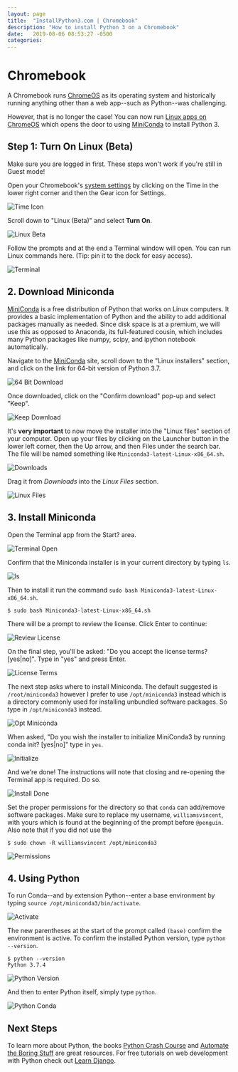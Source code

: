 ```yaml
---
layout: page
title:  "InstallPython3.com | Chromebook"
description: "How to install Python 3 on a Chromebook"
date:   2019-08-06 08:53:27 -0500
categories:
---
```


# Chromebook

A Chromebook runs [ChromeOS](https://en.wikipedia.org/wiki/Chrome_OS) as its operating system and historically running anything other than a web app--such as Python--was challenging.

However, that is no longer the case! You can now run [Linux apps on ChromeOS](https://support.google.com/chromebook/answer/9145439?hl=en) which opens the door to using [MiniConda](https://docs.conda.io/en/latest/miniconda.html) to install Python 3.

## Step 1: Turn On Linux (Beta)

Make sure you are logged in first. These steps won't work if you're still in Guest mode!

Open your Chromebook's [system settings](chrome://settings) by clicking on the Time in the lower right corner and then the Gear icon for Settings.

<img class="img-fluid" src="{{ site.url }}/assets/images/chromebook/time_icon.png" alt="Time Icon">

Scroll down to "Linux (Beta)" and select **Turn On**.

<img class="img-fluid" src="{{ site.url }}/assets/images/chromebook/linux_beta.png" alt="Linux Beta">

Follow the prompts and at the end a Terminal window will open. You can run Linux commands here. (Tip: pin it to the dock for easy access).

<img class="img-fluid" src="{{ site.url }}/assets/images/chromebook/terminal.png" alt="Terminal">


## 2. Download Miniconda

[MiniConda](https://docs.conda.io/en/latest/miniconda.html) is a free distribution of Python that works on Linux computers. It provides a basic implementation of Python and the ability to add additional packages manually as needed. Since disk space is at a premium, we will use this as opposed to Anaconda, its full-featured cousin, which includes many Python packages like numpy, scipy, and ipython notebook automatically.

Navigate to the [MiniConda](https://docs.conda.io/en/latest/miniconda.html) site, scroll down to the "Linux installers" section, and click on the link for 64-bit version of Python 3.7.

<img class="img-fluid" src="{{ site.url }}/assets/images/chromebook/64_bit_download.png" alt="64 Bit Download">

Once downloaded, click on the "Confirm download" pop-up and select "Keep".

<img class="img-fluid" src="{{ site.url }}/assets/images/chromebook/confirm_download_keep.png" alt="Keep Download">

It's **very important** to now move the installer into the "Linux files" section of your computer. Open up your files by clicking on the Launcher button in the lower left corner, then the Up arrow, and then Files under the search bar. The file will be named something like `Miniconda3-latest-Linux-x86_64.sh`.

<img class="img-fluid" src="{{ site.url }}/assets/images/chromebook/downloads.png" alt="Downloads">

Drag it from *Downloads* into the *Linux Files* section.

<img class="img-fluid" src="{{ site.url }}/assets/images/chromebook/linux_files.png" alt="Linux Files">

## 3. Install Miniconda

Open the Terminal app from the Start? area.

<img class="img-fluid" src="{{ site.url }}/assets/images/chromebook/terminal_open.png" alt="Terminal Open">

Confirm that the Miniconda installer is in your current directory by typing `ls`.

<img class="img-fluid" src="{{ site.url }}/assets/images/chromebook/ls.png" alt="ls">

Then to install it run the command `sudo bash Miniconda3-latest-Linux-x86_64.sh`.

```
$ sudo bash Miniconda3-latest-Linux-x86_64.sh
```

There will be a prompt to review the license. Click Enter to continue:

<img class="img-fluid" src="{{ site.url }}/assets/images/chromebook/review_license.png" alt="Review License">

On the final step, you'll be asked: "Do you accept the license terms? [yes|no]". Type in "yes" and press Enter.

<img class="img-fluid" src="{{ site.url }}/assets/images/chromebook/license_terms.png" alt="License Terms">

The next step asks where to install Miniconda. The default suggested is `/root/miniconda3` however I prefer to use `/opt/miniconda3` instead which is a directory commonly used for installing unbundled software packages. So type in `/opt/miniconda3` instead.

<img class="img-fluid" src="{{ site.url }}/assets/images/chromebook/opt_miniconda.png" alt="Opt Miniconda">

When asked, "Do you wish the installer to initialize MiniConda3 by running conda init? [yes|no]" type in `yes`.

<img class="img-fluid" src="{{ site.url }}/assets/images/chromebook/initialize.png" alt="Initialize">

And we're done! The instructions will note that closing and re-opening the Terminal app is required. Do so.

<img class="img-fluid" src="{{ site.url }}/assets/images/chromebook/install_done.png" alt="Install Done">

Set the proper permissions for the directory so that `conda` can add/remove software packages. Make sure to replace my username, `williamsvincent`, with yours which is found at the beginning of the prompt before `@penguin`. Also note that if you did not use the

```
$ sudo chown -R williamsvincent /opt/miniconda3
```

<img class="img-fluid" src="{{ site.url }}/assets/images/chromebook/sudo_chown.png" alt="Permissions">


## 4. Using Python

To run Conda--and by extension Python--enter a base environment by typing `source /opt/miniconda3/bin/activate`.

<img class="img-fluid" src="{{ site.url }}/assets/images/chromebook/activate.png" alt="Activate">

The new parentheses at the start of the prompt called `(base)` confirm the environment is active. To confirm the installed Python version, type `python --version`.

```
$ python --version
Python 3.7.4
```

<img class="img-fluid" src="{{ site.url }}/assets/images/chromebook/python_version.png" alt="Python Version">

And then to enter Python itself, simply type `python`.

<img class="img-fluid" src="{{ site.url }}/assets/images/chromebook/python_conda.png" alt="Python Conda">


## Next Steps
To learn more about Python, the books [Python Crash Course](https://amzn.to/2okggMH) and [Automate the Boring Stuff](https://amzn.to/366CebJ) are great resources. For free tutorials on web development with Python check out [Learn Django](https://learndjango.com).

